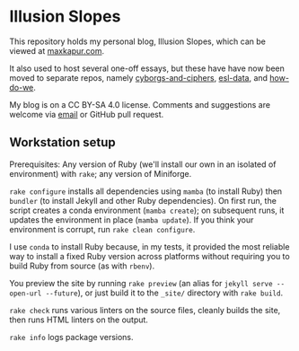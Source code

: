 # Illusion Slopes

This repository holds my personal blog, Illusion Slopes, which can be viewed at
[maxkapur.com](https://maxkapur.com).

It also used to host several one-off essays, but these have have now been moved
to separate repos, namely
[cyborgs-and-ciphers](https://github.com/maxkapur/cyborgs-and-ciphers),
[esl-data](https://github.com/maxkapur/esl-data), and
[how-do-we](https://github.com/maxkapur/how-do-we).

My blog is on a CC BY-SA 4.0 license. Comments and suggestions are welcome via
[email](mailto:git@maxkapur.com) or GitHub pull request.

## Workstation setup

Prerequisites: Any version of Ruby (we'll install our own in an isolated of
environment) with `rake`; any version of Miniforge.

`rake configure` installs all dependencies using `mamba` (to install Ruby) then
`bundler` (to install Jekyll and other Ruby dependencies). On first run, the
script creates a conda environment (`mamba create`); on subsequent runs, it
updates the environment in place (`mamba update`). If you think your environment
is corrupt, run `rake clean configure`.

I use `conda` to install Ruby because, in my tests, it provided the most
reliable way to install a fixed Ruby version across platforms without requiring
you to build Ruby from source (as with `rbenv`).

You preview the site by running `rake preview` (an alias for `jekyll serve
--open-url --future`), or just build it to the `_site/` directory with
`rake build`.

`rake check` runs various linters on the source files, cleanly builds the site,
then runs HTML linters on the output.

`rake info` logs package versions.
